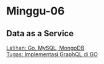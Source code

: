 # Minggu-06
## Data as a Service

[Latihan: Go, MySQL, MongoDB](latihan.md)<br>
[Tugas: Implementasi GraphQL di GO](tugas.md)<br>
